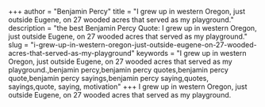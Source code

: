+++
author = "Benjamin Percy"
title = "I grew up in western Oregon, just outside Eugene, on 27 wooded acres that served as my playground."
description = "the best Benjamin Percy Quote: I grew up in western Oregon, just outside Eugene, on 27 wooded acres that served as my playground."
slug = "i-grew-up-in-western-oregon-just-outside-eugene-on-27-wooded-acres-that-served-as-my-playground"
keywords = "I grew up in western Oregon, just outside Eugene, on 27 wooded acres that served as my playground.,benjamin percy,benjamin percy quotes,benjamin percy quote,benjamin percy sayings,benjamin percy saying,quotes, sayings,quote, saying, motivation"
+++
I grew up in western Oregon, just outside Eugene, on 27 wooded acres that served as my playground.
